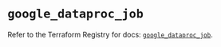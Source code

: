 # `google_dataproc_job`

Refer to the Terraform Registry for docs: [`google_dataproc_job`](https://registry.terraform.io/providers/hashicorp/google/6.16.0/docs/resources/dataproc_job).
